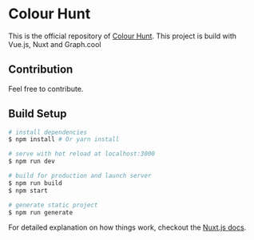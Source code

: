 # Colour Hunt

This is the official repository of [Colour Hunt](https://www.colourhunt.com). This project is build with Vue.js, Nuxt and Graph.cool

## Contribution

Feel free to contribute.

## Build Setup

``` bash
# install dependencies
$ npm install # Or yarn install

# serve with hot reload at localhost:3000
$ npm run dev

# build for production and launch server
$ npm run build
$ npm start

# generate static project
$ npm run generate
```

For detailed explanation on how things work, checkout the [Nuxt.js docs](https://github.com/nuxt/nuxt.js).
